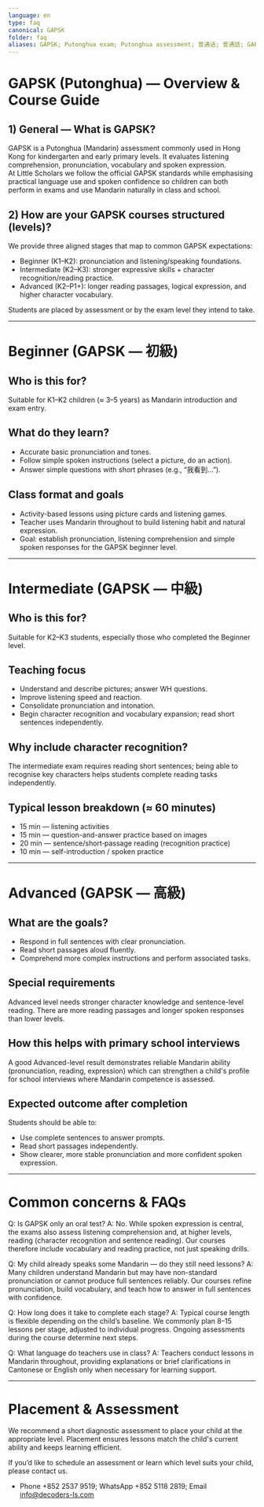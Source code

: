 ```yaml
---
language: en
type: faq
canonical: GAPSK
folder: faq
aliases: GAPSK; Putonghua exam; Putonghua assessment; 普通话; 普通話; GAPSK levels; GAPSK beginner; GAPSK intermediate; GAPSK advanced; Mandarin assessment; kindergarten Mandarin; primary Mandarin; interview prep
---
```

# GAPSK (Putonghua) — Overview & Course Guide

## 1) General — What is GAPSK?
GAPSK is a Putonghua (Mandarin) assessment commonly used in Hong Kong for kindergarten and early primary levels. It evaluates listening comprehension, pronunciation, vocabulary and spoken expression.  
At Little Scholars we follow the official GAPSK standards while emphasising practical language use and spoken confidence so children can both perform in exams and use Mandarin naturally in class and school.

## 2) How are your GAPSK courses structured (levels)?
We provide three aligned stages that map to common GAPSK expectations:
- Beginner (K1–K2): pronunciation and listening/speaking foundations.  
- Intermediate (K2–K3): stronger expressive skills + character recognition/reading practice.  
- Advanced (K2–P1+): longer reading passages, logical expression, and higher character vocabulary.

Students are placed by assessment or by the exam level they intend to take.

---

# Beginner (GAPSK — 初級)

## Who is this for?
Suitable for K1–K2 children (≈ 3–5 years) as Mandarin introduction and exam entry.

## What do they learn?
- Accurate basic pronunciation and tones.  
- Follow simple spoken instructions (select a picture, do an action).  
- Answer simple questions with short phrases (e.g., “我看到…”).  

## Class format and goals
- Activity-based lessons using picture cards and listening games.  
- Teacher uses Mandarin throughout to build listening habit and natural expression.  
- Goal: establish pronunciation, listening comprehension and simple spoken responses for the GAPSK beginner level.

---

# Intermediate (GAPSK — 中級)

## Who is this for?
Suitable for K2–K3 students, especially those who completed the Beginner level.

## Teaching focus
- Understand and describe pictures; answer WH questions.  
- Improve listening speed and reaction.  
- Consolidate pronunciation and intonation.  
- Begin character recognition and vocabulary expansion; read short sentences independently.

## Why include character recognition?
The intermediate exam requires reading short sentences; being able to recognise key characters helps students complete reading tasks independently.

## Typical lesson breakdown (≈ 60 minutes)
- 15 min — listening activities  
- 15 min — question-and-answer practice based on images  
- 20 min — sentence/short‑passage reading (recognition practice)  
- 10 min — self-introduction / spoken practice

---

# Advanced (GAPSK — 高級)

## What are the goals?
- Respond in full sentences with clear pronunciation.  
- Read short passages aloud fluently.  
- Comprehend more complex instructions and perform associated tasks.

## Special requirements
Advanced level needs stronger character knowledge and sentence-level reading. There are more reading passages and longer spoken responses than lower levels.

## How this helps with primary school interviews
A good Advanced-level result demonstrates reliable Mandarin ability (pronunciation, reading, expression) which can strengthen a child's profile for school interviews where Mandarin competence is assessed.

## Expected outcome after completion
Students should be able to:
- Use complete sentences to answer prompts.  
- Read short passages independently.  
- Show clearer, more stable pronunciation and more confident spoken expression.

---

# Common concerns & FAQs

Q: Is GAPSK only an oral test?
A: No. While spoken expression is central, the exams also assess listening comprehension and, at higher levels, reading (character recognition and sentence reading). Our courses therefore include vocabulary and reading practice, not just speaking drills.

Q: My child already speaks some Mandarin — do they still need lessons?
A: Many children understand Mandarin but may have non-standard pronunciation or cannot produce full sentences reliably. Our courses refine pronunciation, build vocabulary, and teach how to answer in full sentences with confidence.

Q: How long does it take to complete each stage?
A: Typical course length is flexible depending on the child’s baseline. We commonly plan 8–15 lessons per stage, adjusted to individual progress. Ongoing assessments during the course determine next steps.

Q: What language do teachers use in class?
A: Teachers conduct lessons in Mandarin throughout, providing explanations or brief clarifications in Cantonese or English only when necessary for learning support.

---

# Placement & Assessment
We recommend a short diagnostic assessment to place your child at the appropriate level. Placement ensures lessons match the child's current ability and keeps learning efficient.

If you’d like to schedule an assessment or learn which level suits your child, please contact us.
- Phone +852 2537 9519; WhatsApp +852 5118 2819; Email info@decoders-ls.com